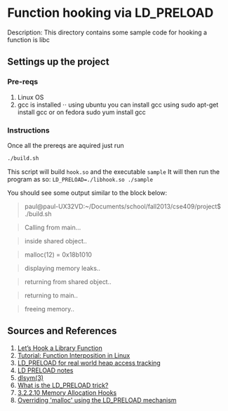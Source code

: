 # Function hooking via LD_PRELOAD
Description: This directory contains some sample code for hooking a function is libc
## Settings up the project
### Pre-reqs
1. Linux OS
2. gcc is installed
⋅⋅ using ubuntu you can install gcc using sudo apt-get install gcc or on fedora sudo yum install gcc
### Instructions
Once all the prereqs are aquired just run 
```bash
./build.sh
```
This script will build `hook.so` and the executable `sample`
It will then run the program as so: `LD_PRELOAD=./libhook.so ./sample`

You should see some output similar to the block below:

> paul@paul-UX32VD:~/Documents/school/fall2013/cse409/project$ ./build.sh 

> Calling from main...

> inside shared object..

> malloc(12) = 0x18b1010

> displaying memory leaks..

> returning from shared object..

> returning to main..

> freeing memory..

## Sources and References
1. [Let’s Hook a Library Function](http://www.linuxforu.com/2011/08/lets-hook-a-library-function/)
2. [Tutorial: Function Interposition in Linux](http://www.jayconrod.com/cgi/view_post.py?23)
3. [LD_PRELOAD for real world heap access tracking](http://blog.oakbits.com/index.php?post/2012/04/11/LD_PRELOAD-for-real-usage-on-memory-allocation)
4. [LD PRELOAD notes](http://www.noah.org/wiki/LD_PRELOAD_notes)
5. [dlsym(3)](http://linux.die.net/man/3/dlsym)
6. [What is the LD_PRELOAD trick?](http://stackoverflow.com/questions/426230/what-is-the-ld-preload-trick)
7. [3.2.2.10 Memory Allocation Hooks](http://www.gnu.org/savannah-checkouts/gnu/libc/manual/html_node/Hooks-for-Malloc.html)
8. [Overriding 'malloc' using the LD_PRELOAD mechanism](http://stackoverflow.com/questions/6083337/overriding-malloc-using-the-ld-preload-mechanism)


